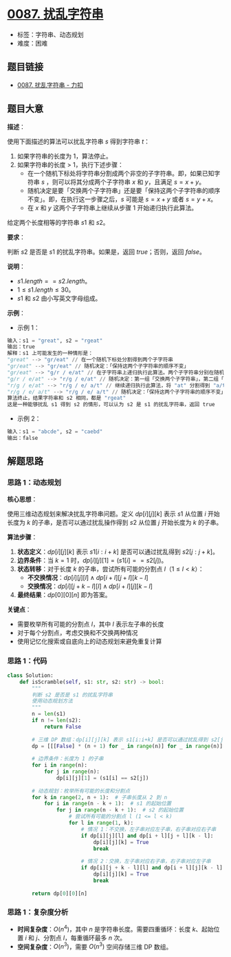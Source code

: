 # [0087. 扰乱字符串](https://leetcode.cn/problems/scramble-string/)

- 标签：字符串、动态规划
- 难度：困难

## 题目链接

- [0087. 扰乱字符串 - 力扣](https://leetcode.cn/problems/scramble-string/)

## 题目大意

**描述**：

使用下面描述的算法可以扰乱字符串 $s$ 得到字符串 $t$：

1. 如果字符串的长度为 $1$，算法停止。
2. 如果字符串的长度 > $1$，执行下述步骤：
   - 在一个随机下标处将字符串分割成两个非空的子字符串。即，如果已知字符串 $s$ ，则可以将其分成两个子字符串 $x$ 和 $y$，且满足 $s = x + y$。
   - 随机决定是要「交换两个子字符串」还是要「保持这两个子字符串的顺序不变」。即，在执行这一步骤之后，$s$ 可能是 $s = x + y$ 或者 $s = y + x$。
   - 在 $x$ 和 $y$ 这两个子字符串上继续从步骤 $1$ 开始递归执行此算法。

给定两个长度相等的字符串 $s1$ 和 $s2$。

**要求**：

判断 $s2$ 是否是 $s1$ 的扰乱字符串。如果是，返回 $true$；否则，返回 $false$。

**说明**：

- $s1.length == s2.length$。
- $1 \le s1.length \le 30$。
- $s1$ 和 $s2$ 由小写英文字母组成。

**示例**：

- 示例 1：

```python
输入：s1 = "great", s2 = "rgeat"
输出：true
解释：s1 上可能发生的一种情形是：
"great" --> "gr/eat" // 在一个随机下标处分割得到两个子字符串
"gr/eat" --> "gr/eat" // 随机决定：「保持这两个子字符串的顺序不变」
"gr/eat" --> "g/r / e/at" // 在子字符串上递归执行此算法。两个子字符串分别在随机下标处进行一轮分割
"g/r / e/at" --> "r/g / e/at" // 随机决定：第一组「交换两个子字符串」，第二组「保持这两个子字符串的顺序不变」
"r/g / e/at" --> "r/g / e/ a/t" // 继续递归执行此算法，将 "at" 分割得到 "a/t"
"r/g / e/ a/t" --> "r/g / e/ a/t" // 随机决定：「保持这两个子字符串的顺序不变」
算法终止，结果字符串和 s2 相同，都是 "rgeat"
这是一种能够扰乱 s1 得到 s2 的情形，可以认为 s2 是 s1 的扰乱字符串，返回 true
```

- 示例 2：

```python
输入：s1 = "abcde", s2 = "caebd"
输出：false
```

## 解题思路

### 思路 1：动态规划

**核心思想**：

使用三维动态规划来解决扰乱字符串问题。定义 $dp[i][j][k]$ 表示 $s1$ 从位置 $i$ 开始长度为 $k$ 的子串，是否可以通过扰乱操作得到 $s2$ 从位置 $j$ 开始长度为 $k$ 的子串。

**算法步骤**：

1. **状态定义**：$dp[i][j][k]$ 表示 $s1[i:i+k]$ 是否可以通过扰乱得到 $s2[j:j+k]$。
2. **边界条件**：当 $k = 1$ 时，$dp[i][j][1] = (s1[i] == s2[j])$。
3. **状态转移**：对于长度 $k$ 的子串，尝试所有可能的分割点 $l$（$1 \le l < k$）：
   - **不交换情况**：$dp[i][j][l] \land dp[i+l][j+l][k-l]$
   - **交换情况**：$dp[i][j+k-l][l] \land dp[i+l][j][k-l]$
4. **最终结果**：$dp[0][0][n]$ 即为答案。

**关键点**：

- 需要枚举所有可能的分割点 $l$，其中 $l$ 表示左子串的长度
- 对于每个分割点，考虑交换和不交换两种情况
- 使用记忆化搜索或自底向上的动态规划来避免重复计算

### 思路 1：代码

```python
class Solution:
    def isScramble(self, s1: str, s2: str) -> bool:
        """
        判断 s2 是否是 s1 的扰乱字符串
        使用动态规划方法
        """
        n = len(s1)
        if n != len(s2):
            return False
        
        # 三维 DP 数组：dp[i][j][k] 表示 s1[i:i+k] 是否可以通过扰乱得到 s2[j:j+k]
        dp = [[[False] * (n + 1) for _ in range(n)] for _ in range(n)]
        
        # 边界条件：长度为 1 的子串
        for i in range(n):
            for j in range(n):
                dp[i][j][1] = (s1[i] == s2[j])
        
        # 动态规划：枚举所有可能的长度和分割点
        for k in range(2, n + 1):  # 子串长度从 2 到 n
            for i in range(n - k + 1):  # s1 的起始位置
                for j in range(n - k + 1):  # s2 的起始位置
                    # 尝试所有可能的分割点 l (1 <= l < k)
                    for l in range(1, k):
                        # 情况 1：不交换，左子串对应左子串，右子串对应右子串
                        if dp[i][j][l] and dp[i + l][j + l][k - l]:
                            dp[i][j][k] = True
                            break
                        
                        # 情况 2：交换，左子串对应右子串，右子串对应左子串
                        if dp[i][j + k - l][l] and dp[i + l][j][k - l]:
                            dp[i][j][k] = True
                            break
        
        return dp[0][0][n]
```

### 思路 1：复杂度分析

- **时间复杂度**：$O(n^4)$，其中 $n$ 是字符串长度。需要四重循环：长度 $k$、起始位置 $i$ 和 $j$、分割点 $l$，每重循环最多 $n$ 次。
- **空间复杂度**：$O(n^3)$，需要 $O(n^3)$ 空间存储三维 DP 数组。